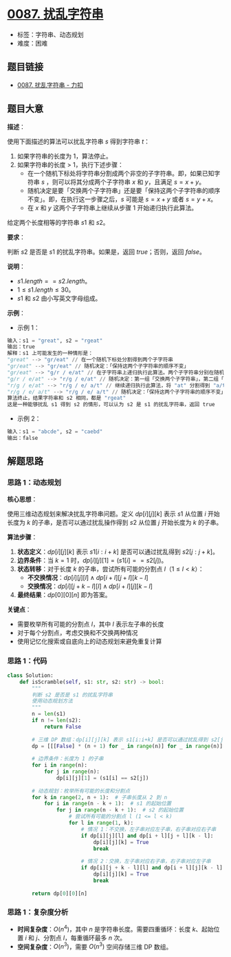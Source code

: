 # [0087. 扰乱字符串](https://leetcode.cn/problems/scramble-string/)

- 标签：字符串、动态规划
- 难度：困难

## 题目链接

- [0087. 扰乱字符串 - 力扣](https://leetcode.cn/problems/scramble-string/)

## 题目大意

**描述**：

使用下面描述的算法可以扰乱字符串 $s$ 得到字符串 $t$：

1. 如果字符串的长度为 $1$，算法停止。
2. 如果字符串的长度 > $1$，执行下述步骤：
   - 在一个随机下标处将字符串分割成两个非空的子字符串。即，如果已知字符串 $s$ ，则可以将其分成两个子字符串 $x$ 和 $y$，且满足 $s = x + y$。
   - 随机决定是要「交换两个子字符串」还是要「保持这两个子字符串的顺序不变」。即，在执行这一步骤之后，$s$ 可能是 $s = x + y$ 或者 $s = y + x$。
   - 在 $x$ 和 $y$ 这两个子字符串上继续从步骤 $1$ 开始递归执行此算法。

给定两个长度相等的字符串 $s1$ 和 $s2$。

**要求**：

判断 $s2$ 是否是 $s1$ 的扰乱字符串。如果是，返回 $true$；否则，返回 $false$。

**说明**：

- $s1.length == s2.length$。
- $1 \le s1.length \le 30$。
- $s1$ 和 $s2$ 由小写英文字母组成。

**示例**：

- 示例 1：

```python
输入：s1 = "great", s2 = "rgeat"
输出：true
解释：s1 上可能发生的一种情形是：
"great" --> "gr/eat" // 在一个随机下标处分割得到两个子字符串
"gr/eat" --> "gr/eat" // 随机决定：「保持这两个子字符串的顺序不变」
"gr/eat" --> "g/r / e/at" // 在子字符串上递归执行此算法。两个子字符串分别在随机下标处进行一轮分割
"g/r / e/at" --> "r/g / e/at" // 随机决定：第一组「交换两个子字符串」，第二组「保持这两个子字符串的顺序不变」
"r/g / e/at" --> "r/g / e/ a/t" // 继续递归执行此算法，将 "at" 分割得到 "a/t"
"r/g / e/ a/t" --> "r/g / e/ a/t" // 随机决定：「保持这两个子字符串的顺序不变」
算法终止，结果字符串和 s2 相同，都是 "rgeat"
这是一种能够扰乱 s1 得到 s2 的情形，可以认为 s2 是 s1 的扰乱字符串，返回 true
```

- 示例 2：

```python
输入：s1 = "abcde", s2 = "caebd"
输出：false
```

## 解题思路

### 思路 1：动态规划

**核心思想**：

使用三维动态规划来解决扰乱字符串问题。定义 $dp[i][j][k]$ 表示 $s1$ 从位置 $i$ 开始长度为 $k$ 的子串，是否可以通过扰乱操作得到 $s2$ 从位置 $j$ 开始长度为 $k$ 的子串。

**算法步骤**：

1. **状态定义**：$dp[i][j][k]$ 表示 $s1[i:i+k]$ 是否可以通过扰乱得到 $s2[j:j+k]$。
2. **边界条件**：当 $k = 1$ 时，$dp[i][j][1] = (s1[i] == s2[j])$。
3. **状态转移**：对于长度 $k$ 的子串，尝试所有可能的分割点 $l$（$1 \le l < k$）：
   - **不交换情况**：$dp[i][j][l] \land dp[i+l][j+l][k-l]$
   - **交换情况**：$dp[i][j+k-l][l] \land dp[i+l][j][k-l]$
4. **最终结果**：$dp[0][0][n]$ 即为答案。

**关键点**：

- 需要枚举所有可能的分割点 $l$，其中 $l$ 表示左子串的长度
- 对于每个分割点，考虑交换和不交换两种情况
- 使用记忆化搜索或自底向上的动态规划来避免重复计算

### 思路 1：代码

```python
class Solution:
    def isScramble(self, s1: str, s2: str) -> bool:
        """
        判断 s2 是否是 s1 的扰乱字符串
        使用动态规划方法
        """
        n = len(s1)
        if n != len(s2):
            return False
        
        # 三维 DP 数组：dp[i][j][k] 表示 s1[i:i+k] 是否可以通过扰乱得到 s2[j:j+k]
        dp = [[[False] * (n + 1) for _ in range(n)] for _ in range(n)]
        
        # 边界条件：长度为 1 的子串
        for i in range(n):
            for j in range(n):
                dp[i][j][1] = (s1[i] == s2[j])
        
        # 动态规划：枚举所有可能的长度和分割点
        for k in range(2, n + 1):  # 子串长度从 2 到 n
            for i in range(n - k + 1):  # s1 的起始位置
                for j in range(n - k + 1):  # s2 的起始位置
                    # 尝试所有可能的分割点 l (1 <= l < k)
                    for l in range(1, k):
                        # 情况 1：不交换，左子串对应左子串，右子串对应右子串
                        if dp[i][j][l] and dp[i + l][j + l][k - l]:
                            dp[i][j][k] = True
                            break
                        
                        # 情况 2：交换，左子串对应右子串，右子串对应左子串
                        if dp[i][j + k - l][l] and dp[i + l][j][k - l]:
                            dp[i][j][k] = True
                            break
        
        return dp[0][0][n]
```

### 思路 1：复杂度分析

- **时间复杂度**：$O(n^4)$，其中 $n$ 是字符串长度。需要四重循环：长度 $k$、起始位置 $i$ 和 $j$、分割点 $l$，每重循环最多 $n$ 次。
- **空间复杂度**：$O(n^3)$，需要 $O(n^3)$ 空间存储三维 DP 数组。